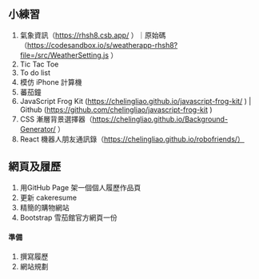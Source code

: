 ## 小練習

1. 氣象資訊（https://rhsh8.csb.app/ ）｜原始碼（https://codesandbox.io/s/weatherapp-rhsh8?file=/src/WeatherSetting.js ）
2. Tic Tac Toe
3. To do list
4. 模仿 iPhone 計算機
5. 蕃茄鐘
6. JavaScript Frog Kit (https://chelingliao.github.io/javascript-frog-kit/ ) | Github (https://github.com/chelingliao/javascript-frog-kit )
7. CSS 漸層背景選擇器（https://chelingliao.github.io/Background-Generator/ ）
8. React 機器人朋友通訊錄（https://chelingliao.github.io/robofriends/）

## 網頁及履歷

1. 用GitHub Page 架一個個人履歷作品頁
2. 更新 cakeresume
3. 精簡的購物網站
4. Bootstrap 雪茄館官方網頁一份

#### 準備

1. 撰寫履歷
2. 網站規劃
